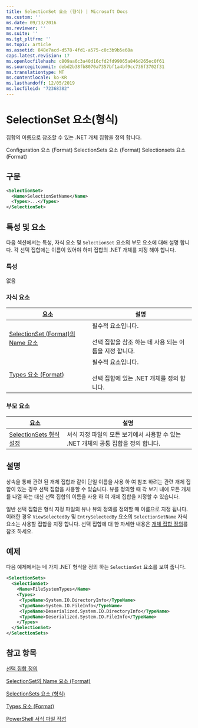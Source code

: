 ```yaml
---
title: SelectionSet 요소 (형식) | Microsoft Docs
ms.custom: ''
ms.date: 09/13/2016
ms.reviewer: ''
ms.suite: ''
ms.tgt_pltfrm: ''
ms.topic: article
ms.assetid: 848e7acd-d578-4fd1-a575-c0c3b9b5e68a
caps.latest.revision: 17
ms.openlocfilehash: c809aa6c3a40d16cfd2fd99065a846d265ec0f61
ms.sourcegitcommit: debd2b38fb8070a7357bf1a4bf9cc736f3702f31
ms.translationtype: MT
ms.contentlocale: ko-KR
ms.lasthandoff: 12/05/2019
ms.locfileid: "72368382"
---
```

# <a name="selectionset-element-format"></a>SelectionSet 요소(형식)

집합의 이름으로 참조할 수 있는 .NET 개체 집합을 정의 합니다.

Configuration 요소 (Format) SelectionSets 요소 (Format) Selectionsets 요소 (Format)

## <a name="syntax"></a>구문

```xml
<SelectionSet>
  <Name>SelectionSetName</Name>
  <Types>...</Types>
</SelectionSet>
```

## <a name="attributes-and-elements"></a>특성 및 요소

다음 섹션에서는 특성, 자식 요소 및 `SelectionSet` 요소의 부모 요소에 대해 설명 합니다. 각 선택 집합에는 이름이 있어야 하며 집합의 .NET 개체를 지정 해야 합니다.

### <a name="attributes"></a>특성

없음

### <a name="child-elements"></a>자식 요소

|요소|설명|
|-------------|-----------------|
|[SelectionSet (Format)의 Name 요소](./name-element-for-selectionset-format.md)|필수적 요소입니다.<br /><br /> 선택 집합을 참조 하는 데 사용 되는 이름을 지정 합니다.|
|[Types 요소 (Format)](./types-element-for-selectionset-format.md)|필수적 요소입니다.<br /><br /> 선택 집합에 있는 .NET 개체를 정의 합니다.|

### <a name="parent-elements"></a>부모 요소

|요소|설명|
|-------------|-----------------|
|[SelectionSets 형식 설정](./selectionsets-element-format.md)|서식 지정 파일의 모든 보기에서 사용할 수 있는 .NET 개체의 공통 집합을 정의 합니다.|

## <a name="remarks"></a>설명

상속을 통해 관련 된 개체 집합과 같이 단일 이름을 사용 하 여 참조 하려는 관련 개체 집합이 있는 경우 선택 집합을 사용할 수 있습니다. 뷰를 정의할 때 각 보기 내에 모든 개체를 나열 하는 대신 선택 집합의 이름을 사용 하 여 개체 집합을 지정할 수 있습니다.

일반 선택 집합은 형식 지정 파일의 뷰나 뷰의 정의를 정의할 때 이름으로 지정 됩니다. 이러한 경우 `ViewSelectedBy` 및 `EntrySelectedBy` 요소의 `SelectionSetName` 자식 요소는 사용할 집합을 지정 합니다. 선택 집합에 대 한 자세한 내용은 [개체 집합 정의](./defining-selection-sets.md)를 참조 하세요.

## <a name="example"></a>예제

다음 예제에서는 네 가지 .NET 형식을 정의 하는 `SelectionSet` 요소를 보여 줍니다.

```xml
<SelectionSets>
  <SelectionSet>
    <Name>FileSystemTypes</Name>
    <Types>
     <TypeName>System.IO.DirectoryInfo</TypeName>
     <TypeName>System.IO.FileInfo</TypeName>
     <TypeName>Deserialized.System.IO.DirectoryInfo</TypeName>
     <TypeName>Deserialized.System.IO.FileInfo</TypeName>
    </Types>
  </SelectionSet>
</SelectionSets>
```

## <a name="see-also"></a>참고 항목

[선택 집합 정의](./defining-selection-sets.md)

[SelectionSet의 Name 요소 (Format)](./name-element-for-selectionset-format.md)

[SelectionSets 요소 (형식)](./selectionsets-element-format.md)

[Types 요소 (Format)](./types-element-for-selectionset-format.md)

[PowerShell 서식 파일 작성](./writing-a-powershell-formatting-file.md)
